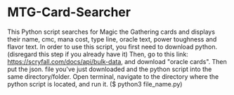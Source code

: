 # MTG-Card-Searcher
This Python script searches for Magic the Gathering cards and displays their name, cmc, mana cost, type line, oracle text, power toughness and flavor text.
In order to use this script, you first need to download python. (disregard this step if you already have it)
Then, go to this link: https://scryfall.com/docs/api/bulk-data, and download "oracle cards". 
Then put the json. file you've just downloaded and the python script into the same directory/folder. 
Open terminal, navigate to the directory where the python script is located, and run it. ($ python3 file_name.py)
